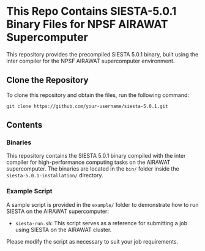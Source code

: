 <h1>This Repo Contains SIESTA-5.0.1 Binary Files for NPSF AIRAWAT Supercomputer</h1>

<p>
  This repository provides the precompiled SIESTA 5.0.1 binary, built using the inter compiler for the NPSF AIRAWAT supercomputer environment.
</p>

<h2>Clone the Repository</h2>

<p>
  To clone this repository and obtain the files, run the following command:
</p>

<pre>
<code>git clone https://github.com/your-username/siesta-5.0.1.git</code>
</pre>

<h2>Contents</h2>

<h3>Binaries</h3>

<p>
  This repository contains the SIESTA 5.0.1 binary compiled with the inter compiler for high-performance computing tasks on the AIRAWAT supercomputer. The binaries are located in the <code>bin/</code> folder inside the <code>siesta-5.0.1-installation/</code> directory.
</p>

<h3>Example Script</h3>

<p>
  A sample script is provided in the <code>example/</code> folder to demonstrate how to run SIESTA on the AIRAWAT supercomputer:
</p>
<ul>
  <li>
    <code>siesta-run.sh</code>: This script serves as a reference for submitting a job using SIESTA on the AIRAWAT cluster.
  </li>
</ul>

<p>
  Please modify the script as necessary to suit your job requirements.
</p>
